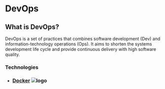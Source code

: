 # DevOps

## What is DevOps?

DevOps is a set of practices that combines software development (Dev) and information-technology operations (Ops). It aims to shorten the systems development life cycle and provide continuous delivery with high software quality.

### Technologies

* ### [Docker](https://github.com/npetrelli/DevOps/blob/master/Docker/README.md) ![logo](https://user-images.githubusercontent.com/56039676/209430955-69ee4e14-8f09-46c9-ac7d-25ef2bd8c80b.png)

